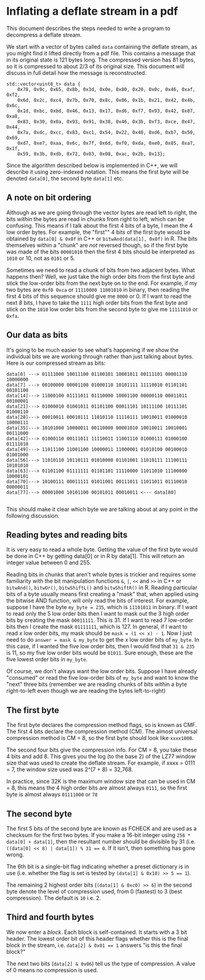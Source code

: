 # Inflating a deflate stream in a pdf

This document describes the steps needed to write a program to decompress a deflate stream.

We start with a vector of bytes called `data` containing the deflate stream, as you might find it lifted directly from a pdf file. This contains a message that in its original state is 121 bytes long. The compressed version has 81 bytes, so it is compressed to about 2/3 of its original size. This document will discuss in full detail how the message is reconstructed.

```
std::vector<uint8_t> data {
    0x78, 0x9c, 0x65, 0x8b, 0x3d, 0x0e, 0x80, 0x20, 0x0c, 0x46, 0xaf, 0xf2,
    0x6d, 0x2c, 0xc4, 0x7b, 0x70, 0x8c, 0x06, 0x1b, 0x21, 0x42, 0x4b, 0x6c,
    0x1d, 0xbc, 0xbd, 0x46, 0x13, 0x17, 0xd6, 0xf7, 0x93, 0x42, 0x87, 0xa8,
    0x83, 0x30, 0x0a, 0x93, 0x91, 0x38, 0x46, 0x3b, 0xf3, 0xce, 0x47, 0x44,
    0x7a, 0xdc, 0xcc, 0x83, 0xc1, 0x54, 0x22, 0x48, 0xd6, 0xb7, 0x50, 0x69,
    0xd7, 0xe7, 0xaa, 0x6c, 0x7f, 0x6d, 0xf0, 0xda, 0xe0, 0x85, 0xa7, 0x1f,
    0x59, 0x3b, 0xdb, 0x72, 0x03, 0x08, 0xac, 0x2b, 0x13};
```

Since the algorithm described below is implemented in C++, we will describe it using zero-indexed notation. This means the first byte will be denoted `data[0]`, the second byte `data[1]` etc.

## A note on bit ordering
Although as we are going through the vector bytes are read left to right, the bits _within_ the bytes are read in chunks from right to left, which can be confusing. This means if I talk about the first 4 bits of a byte, I mean the 4 low order bytes. For example, the "first"" 4 bits of the first byte would be obtained by `data[0] & 0x0f` in C++ or `bitwAnd(data[1], 0x0f)` in R. The bits themselves within a "chunk" are *not* reversed though, so if the first byte was made of the bits `00001010` then the first 4 bits should be interpreted as `1010` or 10, not as `0101` or 5.

Sometimes we need to read a chunk of bits from two adjacent bytes. What happens then? Well, we just take the high order bits from the first byte and stick the low-order bits from the next byte on to the end. For example, if my two bytes are `0xf0 0xca` or `11110000 11001010` in binary, then reading the first 4 bits of this sequence should give me `0000` or 0. If I want to read the next _8_ bits, I have to take the `1111` high order bits from the first byte and stick on the `1010` low order bits from the second byte to give me `11111010` or `0xfa`.

## Our data as bits
It's going to be much easier to see what's happening if we show the individual bits we are working through rather than just talking about bytes. Here is our compressed stream as bits:

```
data[0] ---> 01111000 10011100 01100101 10001011 00111101 00001110 10000000
data[7] ---> 00100000 00001100 01000110 10101111 11110010 01101101 00101100
data[14]---> 11000100 01111011 01110000 10001100 00000110 00011011 00100001
data[21]---> 01000010 01001011 01101100 00011101 10111100 10111101 01000110
data[28]---> 00010011 00010111 11010110 11110111 10010011 01000010 10000111
data[35]---> 10101000 10000011 00110000 00001010 10010011 10010001 00111000
data[42]---> 01000110 00111011 11110011 11001110 01000111 01000100 01111010
data[49]---> 11011100 11001100 10000011 11000001 01010100 00100010 01001000
data[56]---> 11010110 10110111 01010000 01101001 11010111 11100111 10101010
data[63]---> 01101100 01111111 01101101 11110000 11011010 11100000 10000101
data[70]---> 10100111 00011111 01011001 00111011 11011011 01110010 00000011
data[77]---> 00001000 10101100 00101011 00010011 <--- data[80]
        
```
This should make it clear which byte we are talking about at any point in the following discussion.

## Reading bytes and reading bits
It is very easy to read a whole byte. Getting the value of the first byte would be done in C++ by getting data[0] or in R by data[1]. This will return an integer value between 0 and 255.

Reading bits in chunks that aren't whole bytes is trickier and requires some familiarity with the bit manipulation functions `&`, `|`, `<<` and `>>` in C++ or `bitwAnd()`, `bitwOr()`, `bitwShiftL()` and `bitwShiftR()` in R. Reading particular bits of a byte usually means first creating a "mask" that, when applied using the bitwise AND function, will only read the bits of interest. For example, suppose I have the byte `my_byte = 235`, which is `11101011` in binary. If I want to read only the 5 low order bits then I want to mask out the 3 high order bits by creating the mask `00011111`. This is 31. If I want to read 7 low-order bits then I create the mask `01111111`, which is 127. In general, if I want to read _x_ low order bits, my mask should be `mask = (1 << x) - 1`. Now I just need to do `answer = mask & my_byte` to get the _x_ low order bits of `my_byte`. In this case, if I wanted the five low order bits, then I would find that `31 & 235` is 11, so my five low order bits would be `01011`. Sure enough, these are the five lowest order bits in `my_byte`.

Of course, we don't always want the low order bits. Suppose I have already "consumed" or read the five low-order bits of `my_byte` and want to know the "next" three bits (remember we are reading chunks of bits within a byte right-to-left even though we are reading the bytes left-to-right)


## The first byte

The first byte declares the compression method flags, so is known as CMF. The first 4 bits declare the compression method (CM). The almost universal compression method is CM = 8, so the first byte should look like `xxxx1000`. 

The second four bits give the compression info. For CM = 8, you take these 4 bits and add 8. This gives you the log (to the base 2) of the LZ77 window size that was used to create the deflate stream. For example, if xxxx = 0111 = 7, the window size used was 2^(7 + 8) = 32,768.

In practice, since 32K is the maximum window size that can be used in CM = 8, this means the 4 high order bits are almost always `0111`, so the first byte is almost always `01111000` or `78`

## The second byte

The first 5 bits of the second byte are known as FCHECK and are used as a checksum for the first two bytes. If you make a 16-bit integer using `256 * data[0] + data[1]`, then the resultant number should be divisible by 31 (i.e. `((data[0] << 8) | data[1]) % 31 == 0`. If it isn't, then something has gone wrong.

The 6th bit is a single-bit flag indicating whether a preset dictionary is in use (i.e. whether the flag is set is tested by `(data[1] & 0x10) >> 5 == 1`).

The remaining 2 highest order bits (`(data[1] & 0xc0) >> 6`) in the second byte denote the level of compression used, from 0 (fastest) to 3 (best compression). The default is `10` i.e. 2.

## Third and fourth bytes

We now enter a *block*. Each block is self-contained. It starts with a 3 bit header. The lowest order bit of this header flags whether this is the final block in the stream, i.e. `data[2] & 0x01 == 1` answers "is this the final block?"

The next two bits (`data[2] & 0x06`) tell us the type of compression. A value of 0 means no compression is used.
